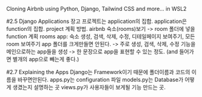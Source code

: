 Cloning Airbnb using Python, Django, Tailwind CSS and more... in WSL2

#2.5 Django Applications
장고 프로젝트는 application의 집합. application은 function의 집합.
project 계획 방법.
airbnb 숙소(rooms)보기 -> room 폴더에 넣을 function 계획
rooms app: 숙소 생성, 검색, 삭제, 수정, 디테일페이지 보여주기, 모든 room 보여주기
app 폴더를 크게만들면 안된다. -> 주로 생성, 검색, 삭제, 수정 기능을 메인으로하는 app들을 생성
-> 한 문장으로 app을 표현할 수 있는 정도. (and 들어가면 별개의 app으로 빼는게 좋다.)

#2.7 Explaining the Apps
Django는 Framework이기 때문에 폴더이름과 코드의 이름을 바꾸면안된다.
apps.py는 configuration 파일
models.py는 Database가 어떻게 생겼는지 설명하는 곳
views.py가 사용자들이 보게될 기능 만드는 곳.
